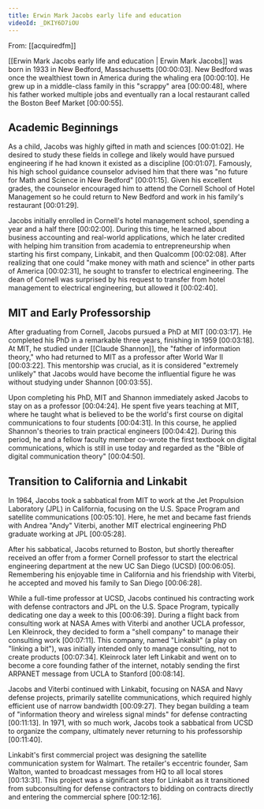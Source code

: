 ```yaml
---
title: Erwin Mark Jacobs early life and education
videoId: _DKIY6D7iOU
---
```


From: [[acquiredfm]] <br/> 

[[Erwin Mark Jacobs early life and education | Erwin Mark Jacobs]] was born in 1933 in New Bedford, Massachusetts <a class="yt-timestamp" data-t="00:00:03">[00:00:03]</a>. New Bedford was once the wealthiest town in America during the whaling era <a class="yt-timestamp" data-t="00:00:10">[00:00:10]</a>. He grew up in a middle-class family in this "scrappy" area <a class="yt-timestamp" data-t="00:00:48">[00:00:48]</a>, where his father worked multiple jobs and eventually ran a local restaurant called the Boston Beef Market <a class="yt-timestamp" data-t="00:00:55">[00:00:55]</a>.

## Academic Beginnings

As a child, Jacobs was highly gifted in math and sciences <a class="yt-timestamp" data-t="00:01:02">[00:01:02]</a>. He desired to study these fields in college and likely would have pursued engineering if he had known it existed as a discipline <a class="yt-timestamp" data-t="00:01:07">[00:01:07]</a>. Famously, his high school guidance counselor advised him that there was "no future for Math and Science in New Bedford" <a class="yt-timestamp" data-t="00:01:15">[00:01:15]</a>. Given his excellent grades, the counselor encouraged him to attend the Cornell School of Hotel Management so he could return to New Bedford and work in his family's restaurant <a class="yt-timestamp" data-t="00:01:29">[00:01:29]</a>.

Jacobs initially enrolled in Cornell's hotel management school, spending a year and a half there <a class="yt-timestamp" data-t="00:02:00">[00:02:00]</a>. During this time, he learned about business accounting and real-world applications, which he later credited with helping him transition from academia to entrepreneurship when starting his first company, Linkabit, and then Qualcomm <a class="yt-timestamp" data-t="00:02:08">[00:02:08]</a>. After realizing that one could "make money with math and science" in other parts of America <a class="yt-timestamp" data-t="00:02:31">[00:02:31]</a>, he sought to transfer to electrical engineering. The dean of Cornell was surprised by his request to transfer from hotel management to electrical engineering, but allowed it <a class="yt-timestamp" data-t="00:02:40">[00:02:40]</a>.

## MIT and Early Professorship

After graduating from Cornell, Jacobs pursued a PhD at MIT <a class="yt-timestamp" data-t="00:03:17">[00:03:17]</a>. He completed his PhD in a remarkable three years, finishing in 1959 <a class="yt-timestamp" data-t="00:03:18">[00:03:18]</a>. At MIT, he studied under [[Claude Shannon]], the "father of information theory," who had returned to MIT as a professor after World War II <a class="yt-timestamp" data-t="00:03:22">[00:03:22]</a>. This mentorship was crucial, as it is considered "extremely unlikely" that Jacobs would have become the influential figure he was without studying under Shannon <a class="yt-timestamp" data-t="00:03:55">[00:03:55]</a>.

Upon completing his PhD, MIT and Shannon immediately asked Jacobs to stay on as a professor <a class="yt-timestamp" data-t="00:04:24">[00:04:24]</a>. He spent five years teaching at MIT, where he taught what is believed to be the world's first course on digital communications to four students <a class="yt-timestamp" data-t="00:04:31">[00:04:31]</a>. In this course, he applied Shannon's theories to train practical engineers <a class="yt-timestamp" data-t="00:04:42">[00:04:42]</a>. During this period, he and a fellow faculty member co-wrote the first textbook on digital communications, which is still in use today and regarded as the "Bible of digital communication theory" <a class="yt-timestamp" data-t="00:04:50">[00:04:50]</a>.

## Transition to California and Linkabit

In 1964, Jacobs took a sabbatical from MIT to work at the Jet Propulsion Laboratory (JPL) in California, focusing on the U.S. Space Program and satellite communications <a class="yt-timestamp" data-t="00:05:10">[00:05:10]</a>. Here, he met and became fast friends with Andrea "Andy" Viterbi, another MIT electrical engineering PhD graduate working at JPL <a class="yt-timestamp" data-t="00:05:28">[00:05:28]</a>.

After his sabbatical, Jacobs returned to Boston, but shortly thereafter received an offer from a former Cornell professor to start the electrical engineering department at the new UC San Diego (UCSD) <a class="yt-timestamp" data-t="00:06:05">[00:06:05]</a>. Remembering his enjoyable time in California and his friendship with Viterbi, he accepted and moved his family to San Diego <a class="yt-timestamp" data-t="00:06:28">[00:06:28]</a>.

While a full-time professor at UCSD, Jacobs continued his contracting work with defense contractors and JPL on the U.S. Space Program, typically dedicating one day a week to this <a class="yt-timestamp" data-t="00:06:39">[00:06:39]</a>. During a flight back from consulting work at NASA Ames with Viterbi and another UCLA professor, Len Kleinrock, they decided to form a "shell company" to manage their consulting work <a class="yt-timestamp" data-t="00:07:11">[00:07:11]</a>. This company, named "Linkabit" (a play on "linking a bit"), was initially intended only to manage consulting, not to create products <a class="yt-timestamp" data-t="00:07:34">[00:07:34]</a>. Kleinrock later left Linkabit and went on to become a core founding father of the internet, notably sending the first ARPANET message from UCLA to Stanford <a class="yt-timestamp" data-t="00:08:14">[00:08:14]</a>.

Jacobs and Viterbi continued with Linkabit, focusing on NASA and Navy defense projects, primarily satellite communications, which required highly efficient use of narrow bandwidth <a class="yt-timestamp" data-t="00:09:27">[00:09:27]</a>. They began building a team of "information theory and wireless signal minds" for defense contracting <a class="yt-timestamp" data-t="00:11:13">[00:11:13]</a>. In 1971, with so much work, Jacobs took a sabbatical from UCSD to organize the company, ultimately never returning to his professorship <a class="yt-timestamp" data-t="00:11:40">[00:11:40]</a>.

Linkabit's first commercial project was designing the satellite communication system for Walmart. The retailer's eccentric founder, Sam Walton, wanted to broadcast messages from HQ to all local stores <a class="yt-timestamp" data-t="00:13:31">[00:13:31]</a>. This project was a significant step for Linkabit as it transitioned from subconsulting for defense contractors to bidding on contracts directly and entering the commercial sphere <a class="yt-timestamp" data-t="00:12:16">[00:12:16]</a>.